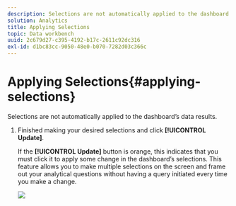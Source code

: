 ```yaml
---
description: Selections are not automatically applied to the dashboard’s data results.
solution: Analytics
title: Applying Selections
topic: Data workbench
uuid: 2c679d27-c395-4192-b17c-2611c92dc316
exl-id: d1bc83cc-9050-48e0-b070-7282d03c366c
---
```

# Applying Selections{#applying-selections}

Selections are not automatically applied to the dashboard’s data results.

1. Finished making your desired selections and click **[!UICONTROL Update]**.

   If the **[!UICONTROL Update]** button is orange, this indicates that you must click it to apply some change in the dashboard’s selections. This feature allows you to make multiple selections on the screen and frame out your analytical questions without having a query initiated every time you make a change.

   ![](assets/selection_update.png)
